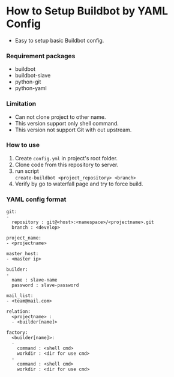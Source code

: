 # How to Setup Buildbot by YAML Config

  * Easy to setup basic Buildbot config.

### Requirement packages 
  * buildbot
  * buildbot-slave
  * python-git
  * python-yaml

### Limitation
  * Can not clone project to other name.
  * This version support only shell command.
  * This version not support Git with out upstream.

### How to use 
1. Create `config.yml` in project's root folder.
1. Clone code from this repository to server.
1. run script  
``` create-buildbot <project_repository> <branch> ```
1. Verify by go to waterfall page and try to force build.

### YAML config format
```
git:
-
  repository : git@<host>:<namespace>/<projectname>.git
  branch : <develop>

project_name:
- <projectname>

master_host:
- <master ip>

builder:
- 
  name : slave-name
  password : slave-password

mail_list:
- <team@mail.com>

relation:
  <projectname> :
  - <builder[name]>

factory:
  <builder[name]>:
  -
    command : <shell cmd>
    workdir : <dir for use cmd>
  -
    command : <shell cmd>
    workdir : <dir for use cmd>
```
